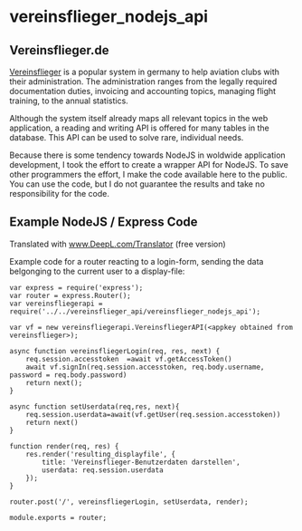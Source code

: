 # vereinsflieger_nodejs_api

## Vereinsflieger.de

[Vereinsflieger](https://www.vereinsflieger.de) is a popular system in germany to help aviation clubs with their administration. The administration ranges from the legally required documentation duties, invoicing and accounting topics, managing flight training,  to the annual statistics.

Although the system itself already maps all relevant topics in the web application, a reading and writing API is offered for many tables in the database. This API can be used to solve rare, individual needs.

Because there is some tendency towards NodeJS in woldwide application development, I took the effort to create a wrapper API for NodeJS. To save other programmers the effort, I make the code available here to the public.  You can use the code, but I do not guarantee the results and take no responsibility for the code.

## Example NodeJS / Express Code
Translated with www.DeepL.com/Translator (free version)

Example code for a router reacting to a login-form, sending the data belgonging to the current user to a display-file:
```
var express = require('express');
var router = express.Router();
var vereinsfliegerapi = require('../../vereinsflieger_api/vereinsflieger_nodejs_api');

var vf = new vereinsfliegerapi.VereinsfliegerAPI(<appkey obtained from vereinsflieger>);

async function vereinsfliegerLogin(req, res, next) {
    req.session.accesstoken  =await vf.getAccessToken()
    await vf.signIn(req.session.accesstoken, req.body.username, password = req.body.password)
    return next();
}

async function setUserdata(req,res, next){
    req.session.userdata=await(vf.getUser(req.session.accesstoken))
    return next()
}

function render(req, res) {
    res.render('resulting_displayfile', {
        title: 'Vereinsflieger-Benutzerdaten darstellen',
        userdata: req.session.userdata
    });
}

router.post('/', vereinsfliegerLogin, setUserdata, render);

module.exports = router;
```
